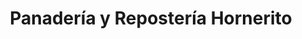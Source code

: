 ---
title: "Panadería y Repostería Hornerito"
url: /cochabamba/panaderia-y-reposteria-hornerito/
shop: panadería
---